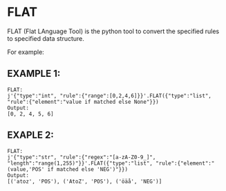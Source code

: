 # FLAT
FLAT (Flat LAnguage Tool) is the python tool to convert the specified rules to specified data structure.

For example:

## EXAMPLE 1:

```
FLAT:
j'{"type":"int", "rule":{"range":[0,2,4,6]}}'.FLAT({"type":"list", "rule":{"element":"value if matched else None"}})
Output:
[0, 2, 4, 5, 6]
```

## EXAPLE 2:
```
FLAT:
j'{"type":"str", "rule":{"regex":"[a-zA-Z0-9_]", "length":"range(1,255)"}}'.FLAT({"type":"list", "rule":{"element":"(value,'POS' if matched else 'NEG')"}})
Output:
[('atoz', 'POS'), ('AtoZ', 'POS'), ('öäå', 'NEG')]
```
